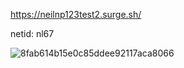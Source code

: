 
https://neilnp123test2.surge.sh/

netid: nl67

![8fab614b15e0c85ddee92117aca8066](.\8fab614b15e0c85ddee92117aca8066.png)